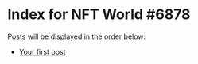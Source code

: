 # Index for NFT World #6878
Posts will be displayed in the order below:

- [Your first post](./001-first.md)

